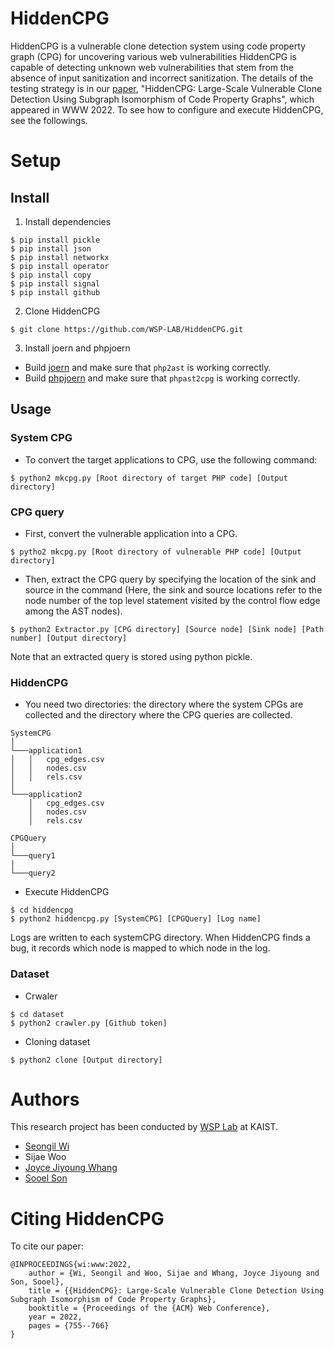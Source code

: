 # HiddenCPG

HiddenCPG is a vulnerable clone detection system using code property graph
(CPG) for uncovering various web vulnerabilities HiddenCPG is capable of
detecting unknown web vulnerabilities that stem from the absence of input
sanitization and incorrect sanitization.  The details of the testing strategy
is in our [paper](https://dl.acm.org/doi/pdf/10.1145/3485447.3512235),
"HiddenCPG: Large-Scale Vulnerable Clone Detection Using Subgraph Isomorphism
of Code Property Graphs", which appeared in WWW 2022. To see how to configure
and execute HiddenCPG, see the followings.

# Setup
## Install

1. Install dependencies
```
$ pip install pickle
$ pip install json
$ pip install networkx
$ pip install operator
$ pip install copy
$ pip install signal
$ pip install github
```

2. Clone HiddenCPG
```
$ git clone https://github.com/WSP-LAB/HiddenCPG.git
```

3. Install joern and phpjoern

* Build [joern](joern) and make sure that `php2ast` is working correctly.
* Build [phpjoern](phpjoern) and make sure that `phpast2cpg` is working correctly.

## Usage
### System CPG

* To convert the target applications to CPG, use the following command:
```
$ python2 mkcpg.py [Root directory of target PHP code] [Output directory]
```

### CPG query

* First, convert the vulnerable application into a CPG.

```
$ pytho2 mkcpg.py [Root directory of vulnerable PHP code] [Output directory]
```

* Then, extract the CPG query by specifying the location of the sink and source
in the command (Here, the sink and source locations refer to the node number of
the top level statement visited by the control flow edge among the AST nodes).

```
$ python2 Extractor.py [CPG directory] [Source node] [Sink node] [Path number] [Output directory]
```

Note that an extracted query is stored using python pickle.

### HiddenCPG

* You need two directories: the directory where the system
CPGs are collected and the directory where the CPG queries are collected.

```
SystemCPG
│
└───application1
│   │   cpg_edges.csv
│   │   nodes.csv
│   │   rels.csv
│
└───application2
    │   cpg_edges.csv
    │   nodes.csv
    │   rels.csv

CPGQuery
│
└───query1
│
└───query2
```

* Execute HiddenCPG

```
$ cd hiddencpg
$ python2 hiddencpg.py [SystemCPG] [CPGQuery] [Log name]
```

Logs are written to each systemCPG directory. When HiddenCPG finds a bug, it
records which node is mapped to which node in the log.

### Dataset

* Crwaler

```
$ cd dataset
$ python2 crawler.py [Github token]
```

* Cloning dataset

```
$ python2 clone [Output directory]
```


# Authors

This research project has been conducted by [WSP Lab](https://wsp-lab.github.io) at KAIST.

* [Seongil Wi](https://seongil-wi.github.io/)
* Sijae Woo
* [Joyce Jiyoung Whang](https://bdi-lab.kaist.ac.kr/g5/theme/big/page/professor.php)
* [Sooel Son](https://sites.google.com/site/ssonkaist/home)

# Citing HiddenCPG
To cite our paper:
```
@INPROCEEDINGS{wi:www:2022,
    author = {Wi, Seongil and Woo, Sijae and Whang, Joyce Jiyoung and Son, Sooel},
    title = {{HiddenCPG}: Large-Scale Vulnerable Clone Detection Using Subgraph Isomorphism of Code Property Graphs},
    booktitle = {Proceedings of the {ACM} Web Conference},
    year = 2022,
    pages = {755--766}
}
```


